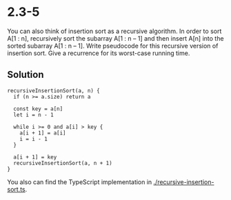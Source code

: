 # 2.3-5

You can also think of insertion sort as a recursive algorithm. In order to sort A[1 : n], recursively sort the subarray A[1 : n – 1] and then insert A[n] into the sorted subarray A[1 : n – 1]. Write pseudocode for this recursive version of insertion sort. Give a recurrence for its worst-case running time.

## Solution

```
recursiveInsertionSort(a, n) {
  if (n >= a.size) return a

  const key = a[n]
  let i = n - 1

  while i >= 0 and a[i] > key {
    a[i + 1] = a[i]
    i = i - 1
  }

  a[i + 1] = key
  recursiveInsertionSort(a, n + 1)
}
```

You also can find the TypeScript implementation in [./recursive-insertion-sort.ts](./recursive-insertion-sort.ts).